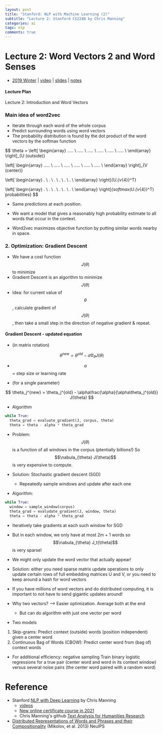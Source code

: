 ```yaml
---
layout: post
title: "Stanford: NLP with Machine Learning (2)"
subtitle: "Lecture 2: Stanford CS224N by Chris Manning"
categories: ai
tags: nlp
comments: true
---
```

<script src="https://cdn.mathjax.org/mathjax/latest/MathJax.js?config=TeX-AMS-MML_HTMLorMML" type="text/javascript"></script>

# Lecture 2: Word Vectors 2 and Word Senses
* [2019 Winter](https://web.stanford.edu/class/archive/cs/cs224n/cs224n.1194/)
 |  [video](https://stanford-pilot.hosted.panopto.com/Panopto/Pages/Viewer.aspx?id=68213ef7-af13-4e96-b154-ab25012bda54)
 | [slides](http://web.stanford.edu/class/cs224n/slides/cs224n-2020-lecture02-wordvecs2.pdf)
 | [notes](http://web.stanford.edu/class/cs224n/readings/cs224n-2019-notes02-wordvecs2.pdf)

#### Lecture Plan
Lecture 2: Introduction and Word Vectors

### Main idea of word2vec
* Iterate through each word of the whole corpus
* Predict surrounding words using word vectors
* The probability distribution is found by
 the dot product of the word vectors by the softmax function

$$
\theta = \left[ \begin{array}
..... \\
..... \\
..... \\
..... \\
..... \\
..... \\
\end{array}
\right]_{U (outside)}

\left[ \begin{array}
..... \\
..... \\
..... \\
..... \\
..... \\
..... \\
\end{array}
\right]_{V (center)}

\left[ \begin{array}
. \\
. \\
. \\
. \\
. \\
. \\
\end{array}
\right]_{U.{v_{4}}^T}

\left[ \begin{array}
. \\
. \\
. \\
. \\
. \\
. \\
\end{array}
\right]_{softmax(U.{v_{4}}^T) probabilities}
$$

* Same predictions at each position.
* We want a model that gives a reasonably high probability estimate to
all words that occur in the context.


* Word2vec maximizes objective function by putting similar words
nearby in space.

### 2. Optimization: Gradient Descent
* We have a cost function $$J(\theta)$$ to minimize
* Gradient Descent is an algorithm to minimize $$J(\theta)$$
* Idea: for current value of $$\theta$$, calculate gradient of $$J(\theta)$$,
then take a small step in the direction of negative gradient & repeat.

#### Gradient Descent - updated equation
* (in matrix rotation)

$$
\theta^{new} = \theta^{old} -
\alpha{\nabla}_\theta J(\theta)
$$
* $$\alpha$$ = step size or learning rate

* (for a single parameter)

$$
\theta_j^{new} = \theta_j^{old} -
\alpha\frac{\alpha}{\alpha\theta_j^{old}} J(\theta)
$$

* Algorithm
```python
while True:
  theta_grad = evaluate_gradient(J, corpus, theta)
  theta = theta - alpha * theta_grad
```
* Problem: $$J(\theta)$$ is a function of all windows in the corpus (ptentially billions!)
So $$\nabula_{\theta} J(\theta)$$ is very expensive to compute.

* Solution: Stochastic gradient descent (SGD)
  * Repeatedly sample windows and update after each one

* Algorithm:
```python
while True:
  window = sample_window(corpus)
  theta_grad = evaludate_gradient(J, window, theta)
  theta = theta - alpha * theta_grad
``` 

* Iteratively take gradients at each such window for SGD
* But in each window, we only have at most 2m + 1 words so
$$\nabula_{\theta} J_t(\theta)$$ is very sparse!
* We might only update the word vector that actually appear!

* Solution: either you need sparse matrix update operations to
only update certain rows of full embedding matrices U and V,
or you need to keep around a hash for word vectors
* If you have millions of word vectors and do distributed computing,
it is important to not have to send gigantic updates around!

* Why two vectors? --> Easier optimization. Average both at the end
  * But can do algorithm with just one vector per word

* Two models
1. Skip-grams: Predict context (outside) words (position independent) given a center word
2. Continuous Bag of Words (CBOW): Predict center word from (bag of) context words

* For additional efficiency: negative sampling
Train binary logistic regressions for a true pair (center word and word in its context window)
versus several noise pairs (the center word paired with a random word)



# Reference
* Stanford [NLP with Deep Learning](http://web.stanford.edu/class/cs224n/index.html#schedule) by Chris Manning
  * [videos](https://online.stanford.edu/artificial-intelligence/free-content?category=All&course=6097)
  * [New online certificate course in 2021](https://online.stanford.edu/courses/xcs224n-natural-language-processing-deep-learning)
  * Chris Manning's github [Text Analysis for Humanities Research](https://github.com/manning/Text-Analysis-for-Humanities-Research/tree/master/01-Intro%20to%20NLTK)
* [Distributed Representations of Words and Phrases
and their Compositionality](https://papers.nips.cc/paper/2013/file/9aa42b31882ec039965f3c4923ce901b-Paper.pdf) (Mikolov, et al. 2013) NeuIPS
